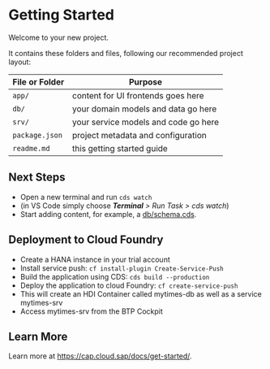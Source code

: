 # Getting Started

Welcome to your new project.

It contains these folders and files, following our recommended project layout:

File or Folder | Purpose
---------|----------
`app/` | content for UI frontends goes here
`db/` | your domain models and data go here
`srv/` | your service models and code go here
`package.json` | project metadata and configuration
`readme.md` | this getting started guide


## Next Steps

- Open a new terminal and run `cds watch` 
- (in VS Code simply choose _**Terminal** > Run Task > cds watch_)
- Start adding content, for example, a [db/schema.cds](db/schema.cds).

## Deployment to Cloud Foundry
- Create a HANA instance in your trial account
- Install service push: `cf install-plugin Create-Service-Push` 
- Build the application using CDS: `cds build --production`
- Deploy the application to cloud Foundry: `cf create-service-push`
- This will create an HDI Container called mytimes-db as well as a service mytimes-srv
- Access mytimes-srv from the BTP Cockpit

## Learn More

Learn more at https://cap.cloud.sap/docs/get-started/.
